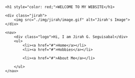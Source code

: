 
<html>
<head>
    <meta charset="UTF-8">
    <meta name="viewport" content="width=device-width, initial-scale=1.0">
    <title>Welcome to My Website</title>
    <style>
        body {
            font-family: Arial, sans-serif;
        }
        .jirah img {
            max-width: 100%;
            height: auto;
        }
        nav {
            background-color: #333;
            padding: 10px;
        }
        .logo {
            color: white;
            font-size: 20px;
            font-weight: bold;
        }
        ul {
            list-style: none;
            padding: 0;
            margin: 0;
            display: flex;
        }
        ul li {
            margin: 0 10px;
        }
        ul li a {
            color: white;
            text-decoration: none;
        }
        ul li a:hover {
            text-decoration: underline;
        }
    </style>
</head>
<body>

    <h1 style="color: red;">WELCOME TO MY WEBSITE</h1>
    
    <div class="jirah">
        <img src="./img/jirah/image.gif" alt="Jirah's Image">
    </div>

    <nav>
        <div class="logo">Hi, I am Jirah G. Seguisabal</div>
        <ul>
            <li><a href="#">Home</a></li>
            <li><a href="#">Hobbies</a></li>
            
            <li><a href="#">About Me</a></li>

        </ul>
    </nav>

</body>
</html>
